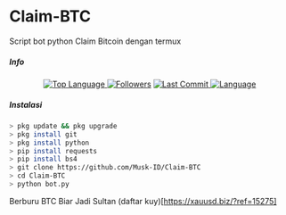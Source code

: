 # Claim-BTC
Script bot python Claim Bitcoin dengan termux
##### Info
<p align="center">
 <a href="https://github.com/Musk-ID">
    <img alt="Top Language" src="https://img.shields.io/github/languages/top/Musk-ID/Claim-BTC.svg"/>
  </a>
<a href="https://github.com/Musk-ID/followers">
  <img title="Followers" src="https://img.shields.io/github/followers/Musk-ID?label=Followers&color=blue&style=flat-square"></a>
<a href="https://github.com/Musk-ID/Anime-Tracker/stargazers/">
<a href="https://github.com/Musk-ID">
  <img alt="Last Commit" src="https://img.shields.io/github/last-commit/Musk-ID/Claim-BTC.svg"/>
</a>
<a href="https://github.com/Musk-ID">
  <img alt="Language" src="https://img.shields.io/github/languages/count/Musk-ID/Claim-BTC.svg"/>
</a>
</div>
</p>

##### Instalasi
```bash
> pkg update && pkg upgrade
> pkg install git
> pkg install python
> pip install requests
> pip install bs4
> git clone https://github.com/Musk-ID/Claim-BTC
> cd Claim-BTC
> python bot.py
```
Berburu BTC Biar Jadi Sultan (daftar kuy)[https://xauusd.biz/?ref=15275]

